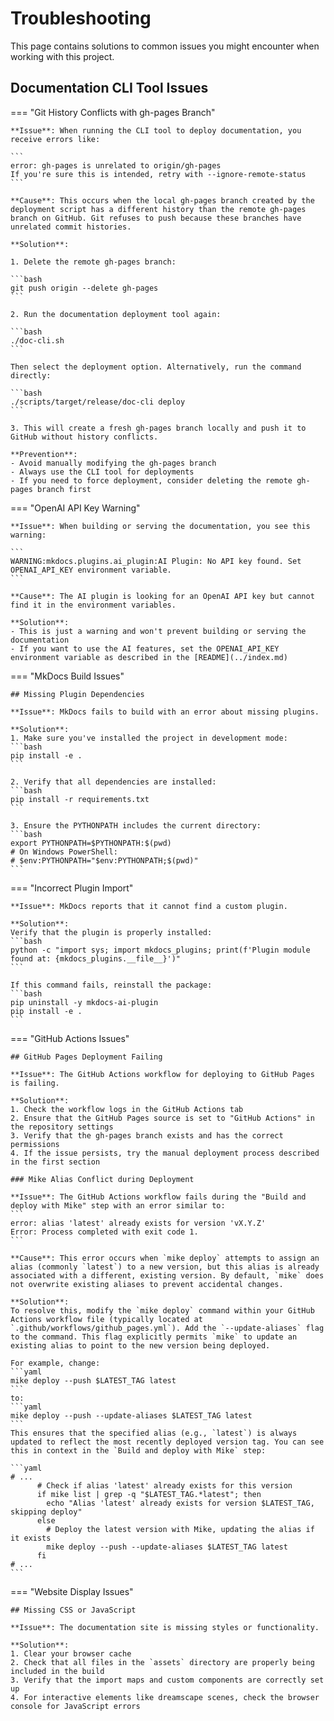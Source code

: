 # Troubleshooting

This page contains solutions to common issues you might encounter when working with this project.

## Documentation CLI Tool Issues

=== "Git History Conflicts with gh-pages Branch"

    **Issue**: When running the CLI tool to deploy documentation, you receive errors like:

    ```
    error: gh-pages is unrelated to origin/gh-pages
    If you're sure this is intended, retry with --ignore-remote-status
    ```

    **Cause**: This occurs when the local gh-pages branch created by the deployment script has a different history than the remote gh-pages branch on GitHub. Git refuses to push because these branches have unrelated commit histories.

    **Solution**: 

    1. Delete the remote gh-pages branch:

    ```bash
    git push origin --delete gh-pages
    ```

    2. Run the documentation deployment tool again:

    ```bash
    ./doc-cli.sh
    ```
    
    Then select the deployment option. Alternatively, run the command directly:
    
    ```bash
    ./scripts/target/release/doc-cli deploy
    ```

    3. This will create a fresh gh-pages branch locally and push it to GitHub without history conflicts.

    **Prevention**: 
    - Avoid manually modifying the gh-pages branch
    - Always use the CLI tool for deployments
    - If you need to force deployment, consider deleting the remote gh-pages branch first

=== "OpenAI API Key Warning"

    **Issue**: When building or serving the documentation, you see this warning:

    ```
    WARNING:mkdocs.plugins.ai_plugin:AI Plugin: No API key found. Set OPENAI_API_KEY environment variable.
    ```

    **Cause**: The AI plugin is looking for an OpenAI API key but cannot find it in the environment variables.

    **Solution**:
    - This is just a warning and won't prevent building or serving the documentation
    - If you want to use the AI features, set the OPENAI_API_KEY environment variable as described in the [README](../index.md)

=== "MkDocs Build Issues"

    ## Missing Plugin Dependencies

    **Issue**: MkDocs fails to build with an error about missing plugins.

    **Solution**:
    1. Make sure you've installed the project in development mode:
    ```bash
    pip install -e .
    ```

    2. Verify that all dependencies are installed:
    ```bash
    pip install -r requirements.txt
    ```

    3. Ensure the PYTHONPATH includes the current directory:
    ```bash
    export PYTHONPATH=$PYTHONPATH:$(pwd)
    # On Windows PowerShell:
    # $env:PYTHONPATH="$env:PYTHONPATH;$(pwd)"
    ```

=== "Incorrect Plugin Import"

    **Issue**: MkDocs reports that it cannot find a custom plugin.

    **Solution**:
    Verify that the plugin is properly installed:
    ```bash
    python -c "import sys; import mkdocs_plugins; print(f'Plugin module found at: {mkdocs_plugins.__file__}')"
    ```

    If this command fails, reinstall the package:
    ```bash
    pip uninstall -y mkdocs-ai-plugin
    pip install -e .
    ```

=== "GitHub Actions Issues"

    ## GitHub Pages Deployment Failing

    **Issue**: The GitHub Actions workflow for deploying to GitHub Pages is failing.

    **Solution**:
    1. Check the workflow logs in the GitHub Actions tab
    2. Ensure that the GitHub Pages source is set to "GitHub Actions" in the repository settings
    3. Verify that the gh-pages branch exists and has the correct permissions
    4. If the issue persists, try the manual deployment process described in the first section

    ### Mike Alias Conflict during Deployment

    **Issue**: The GitHub Actions workflow fails during the "Build and deploy with Mike" step with an error similar to:
    ```
    error: alias 'latest' already exists for version 'vX.Y.Z'
    Error: Process completed with exit code 1.
    ```

    **Cause**: This error occurs when `mike deploy` attempts to assign an alias (commonly `latest`) to a new version, but this alias is already associated with a different, existing version. By default, `mike` does not overwrite existing aliases to prevent accidental changes.

    **Solution**:
    To resolve this, modify the `mike deploy` command within your GitHub Actions workflow file (typically located at `.github/workflows/github_pages.yml`). Add the `--update-aliases` flag to the command. This flag explicitly permits `mike` to update an existing alias to point to the new version being deployed.

    For example, change:
    ```yaml
    mike deploy --push $LATEST_TAG latest
    ```
    to:
    ```yaml
    mike deploy --push --update-aliases $LATEST_TAG latest
    ```
    This ensures that the specified alias (e.g., `latest`) is always updated to reflect the most recently deployed version tag. You can see this in context in the `Build and deploy with Mike` step:

    ```yaml
    # ...
          # Check if alias 'latest' already exists for this version
          if mike list | grep -q "$LATEST_TAG.*latest"; then
            echo "Alias 'latest' already exists for version $LATEST_TAG, skipping deploy"
          else
            # Deploy the latest version with Mike, updating the alias if it exists
            mike deploy --push --update-aliases $LATEST_TAG latest
          fi
    # ...
    ```

=== "Website Display Issues"

    ## Missing CSS or JavaScript

    **Issue**: The documentation site is missing styles or functionality.

    **Solution**:
    1. Clear your browser cache
    2. Check that all files in the `assets` directory are properly being included in the build
    3. Verify that the import maps and custom components are correctly set up
    4. For interactive elements like dreamscape scenes, check the browser console for JavaScript errors